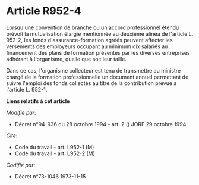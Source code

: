 # Article R952-4

Lorsqu'une convention de branche ou un accord professionnel étendu prévoit la mutualisation élargie mentionnée au deuxième
alinéa de l'article L. 952-2, les fonds d'assurance-formation agréés peuvent affecter les versements des employeurs occupant
au minimum dix salariés au financement des plans de formation présentés par les diverses entreprises adhérant à l'organisme,
quelle que soit leur taille.

Dans ce cas, l'organisme collecteur est tenu de transmettre au ministre chargé de la formation professionnelle un document
annuel permettant de suivre l'emploi des fonds collectés au titre de la contribution prévue à l'article L. 952-1.

**Liens relatifs à cet article**

_Modifié par_:

  - Décret n°94-936 du 28 octobre 1994 - art. 2 () JORF 29 octobre 1994

_Cite_:

  - Code du travail - art. L952-1 (M)
  - Code du travail - art. L952-2 (M)

_Codifié par_:

  - Décret n°73-1046 1973-11-15
